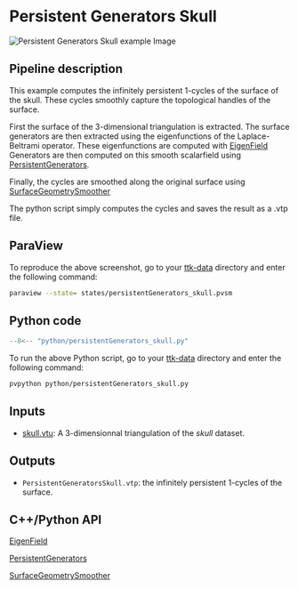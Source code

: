 # Persistent Generators Skull

![Persistent Generators Skull example Image](https://topology-tool-kit.github.io/img/gallery/persistentGenerators_skull.jpg)

## Pipeline description
This example computes the infinitely persistent 1-cycles of the surface of the skull.
These cycles smoothly capture the topological handles of the surface.

First the surface of the 3-dimensional triangulation is extracted.
The surface generators are then extracted using the eigenfunctions of the Laplace-Beltrami operator. These eigenfunctions are computed with [EigenField](https://topology-tool-kit.github.io/doc/html/classttkEigenField.html)
Generators are then computed on this smooth scalarfield using [PersistentGenerators](https://topology-tool-kit.github.io/doc/html/classttkPersistentGenerators.html).

Finally, the cycles are smoothed along the original surface using [SurfaceGeometrySmoother](https://topology-tool-kit.github.io/doc/html/classttkSurfaceGeometrySmoother.html)

The python script simply computes the cycles and saves the result as a .vtp file.

## ParaView
To reproduce the above screenshot, go to your [ttk-data](https://github.com/topology-tool-kit/ttk-data) directory and enter the following command:
``` bash
paraview --state= states/persistentGenerators_skull.pvsm
```

## Python code

``` python  linenums="1"
--8<-- "python/persistentGenerators_skull.py"
```

To run the above Python script, go to your [ttk-data](https://github.com/topology-tool-kit/ttk-data) directory and enter the following command:
``` bash
pvpython python/persistentGenerators_skull.py
```


## Inputs
- [skull.vtu](https://github.com/topology-tool-kit/ttk-data/raw/dev/skull.vtu): A 3-dimensionnal triangulation of the *skull* dataset.

## Outputs
-  `PersistentGeneratorsSkull.vtp`: the infinitely persistent 1-cycles of the surface.


## C++/Python API

[EigenField](https://topology-tool-kit.github.io/doc/html/classttkEigenField.html)

[PersistentGenerators](https://topology-tool-kit.github.io/doc/html/classttkPersistentGenerators.html)

[SurfaceGeometrySmoother](https://topology-tool-kit.github.io/doc/html/classttkSurfaceGeometrySmoother.html)

